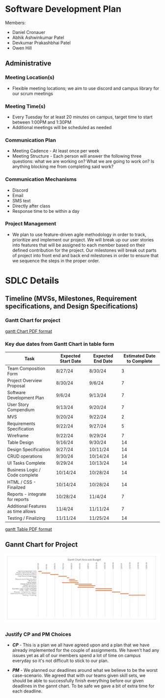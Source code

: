 # Software Development Plan
Members:
- Daniel Cronauer
- Abhik Ashwinkumar Patel
- Devkumar Prakashbhai Patel
- Owen Hill

## Administrative 

###  Meeting Location(s)

- Flexible meeting locations; we aim to use discord and campus library for our scrum meetings

###  Meeting Time(s)

- Every Tuesday for at least 20 minutes on campus, target time to start between 1:00PM and 1:30PM
- Additional meetings will be scheduled as needed

### Communication Plan
- Meeting Cadence - At least once per week
- Meeting Structure - Each person will answer the following three questions: what we are working on? What we are going to work on? Is anything blocking me from completing said work?

### Communication Mechanisms
- Discord
- Email
- SMS text
- Directly after class
- Response time to be within a day

### Project Management

- We plan to use feature-driven agile methodology in order to track, prioritize and implement our project. We will break up our user stories into features that will be assigned to each member based on their defined contribution for the project. Our milestones will break out parts of project into front end and back end milestones in order to ensure that we sequence the steps in the proper order. 

# SDLC Details

## Timeline (MVSs, Milestones, Requirement specifications, and Design Specifications)

### Gantt Chart for project

[gantt Chart PDF format
](https://github.com/WSU-cshimizu/ceg4110-group-project-avocadobudget/blob/main/deliverables/ganttChartAvocadoBudget.pdf)

### Key due dates from Gantt Chart in table form

| Task  | Expected Start Date | Expected End Date | Estimated Date to Complete |
| ------------- | ------------- | ------------- | ------------- |
|Team Composition Form|8/27/24|8/30/24|3|
|Project Overview Proposal|8/30/24|9/6/24|7|
|Software Development Plan|9/6/24|9/13/24|7|
|User Story Compendium|9/13/24|9/20/24|7|
|MVS|9/20/24|9/22/24|2|
|Requirements Specification|9/22/24|9/27/24|5|
|Wireframe|9/22/24|9/29/24|7|
|Table Design|9/16/24|9/30/24|14|
|Design Specificaition|9/27/24|10/11/24|14|
|CRUD operations|9/30/24|10/14/24|14|
|UI Tasks Complete|9/29/24|10/13/24|14|
|Business Logic / Code complete|10/14/24|10/28/24|14|
|HTML / CSS - Finailzed|10/14/24|10/28/24|14|
|Reports - integrate for reports|10/28/24|11/4/24|7|
|Additional Features as time allows|11/4/24|11/11/24|7|
|Testing / Finalizing|11/11/24|11/25/24|14|

[gantt Table PDF format
](https://github.com/WSU-cshimizu/ceg4110-group-project-avocadobudget/blob/main/deliverables/ganntTargetDatesTable.pdf)

## Gannt Chart for Project
![Alt text](./gannntChart.png)


### Justify CP and PM Choices
- ***CP*** - This is a plan we all have agreed upon and a plan that we have already implemented for the couple of assignments. We haven't had any issues yet as all of our members spend a lot of time on campus everyday so it's not difficult to stick to our plan.

- ***PM*** - We planned our deadlines around what we believe to be the worst case-scenario. We agreed that with our teams given skill sets, we should be able to successfully finish everything before our given deadlines in the gannt chart. To be safe we gave a bit of extra time for each deadline.

